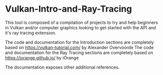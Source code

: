 # Vulkan-Intro-and-Ray-Tracing
This tool is composed of a compilation of projects to try and help beginners in Vulkan and/or computer graphics looking to get started with the API and it's ray tracing extension.

The code and documentation for the Introduction sections are completely based on https://vulkan-tutorial.com/ by Alexander Overvoorde
The code and documentation for the Ray Tracing sections are completely based on https://iorange.github.io/ by iOrange

The documentation exposes other additional references. 
